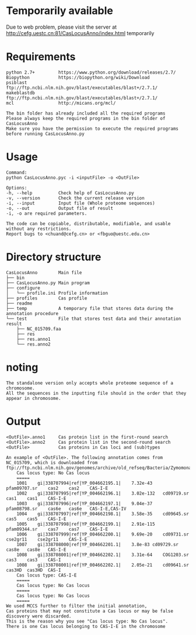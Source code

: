 # Temporarily available
Due to web problem, please visit the server at http://cefg.uestc.cn:81/CasLocusAnno/index.html temporarily

# Requirements
	python 2.7+         https://www.python.org/download/releases/2.7/
	Biopython           https://biopython.org/wiki/Download
	psiblast            ftp://ftp.ncbi.nlm.nih.gov/blast/executables/blast+/2.7.1/
	makeblastdb         ftp://ftp.ncbi.nlm.nih.gov/blast/executables/blast+/2.7.1/
	mcl                 http://micans.org/mcl/

	The bin folder has already included all the required programs
	Please always keep the required programs in the bin folder of CasLocusAnno
	Make sure you have the permission to execute the required programs before running CasLocusAnno.py

# Usage
	Command: 
	python CasLocusAnno.pyc -i <inputFile> -o <OutFile>

	Options:
	-h, --help          Check help of CasLocusAnno.py
	-v, --version       Check the current release version
	-i, --input         Input file (Whole proteome sequences)
	-o, --out           Output file of result 
	-i, -o are required parameters.

	The code can be copiable, distributable, modifiable, and usable without any restrictions.
	Report bugs to <chuand@cefg.cn> or <fbguo@uestc.edu.cn>

# Directory structure
	CasLocusAnno        Main file
	├── bin
	├── CasLocusAnno.py Main program
	├── configure
	│   └── profile.ini Profile information
	├── profiles        Cas profile
	├── readme
	├── temp            A temporary file that stores data during the annotation procedure
	└── test            File that stores test data and their annotation result
		├── NC_015709.faa
		├── res
		├── res.anno1
		└── res.anno2

# noting
	The standalone version only accepts whole proteome sequence of a chromosome.
	All the sequences in the inputting file should in the order that they appear in chromosome.

# Output
	<OutFile>.anno1     Cas protein list in the first-round search
	<OutFile>.anno2     Cas protein list in the second-round search
	<OutFile>           Cas proteins in Cas loci and (sub)types

	An example of <OutFile>. The following annotation comes from NC_015709, which is downloaded from
	ftp://ftp.ncbi.nlm.nih.gov/genomes/archive/old_refseq/Bacteria/Zymomonas_mobilis_pomaceae_ATCC_29192_uid68445/NC_015709.faa
		Cas locus type: No Cas locus
		=====
		1001	gi|338707994|ref|YP_004662195.1|	7.32e-43	pfam09707.sr	cas2	cas2	CAS-I-E
		1002	gi|338707995|ref|YP_004662196.1|	3.02e-132	cd09719.sr	cas1	cas1	CAS-I-E
		1003	gi|338707996|ref|YP_004662197.1|	9.04e-37	pfam08798.sr	cas6e	cas6e	CAS-I-E,CAS-IV
		1004	gi|338707997|ref|YP_004662198.1|	3.58e-35	cd09645.sr	cas5	cas5	CAS-I-E
		1005	gi|338707998|ref|YP_004662199.1|	2.91e-115	pfam09344.sr	cas7	cas7	CAS-I-E
		1006	gi|338707999|ref|YP_004662200.1|	9.69e-20	cd09731.sr	cse2gr11	cse2gr11	CAS-I-E
		1007	gi|338708000|ref|YP_004662201.1|	3.8e-83	cd09729.sr	cas8e	cas8e	CAS-I-E
		1008	gi|338708001|ref|YP_004662202.1|	3.31e-64	COG1203.sr	cas3	cas3	CAS-I
		1008	gi|338708001|ref|YP_004662202.1|	2.05e-21	cd09641.sr	cas3HD	cas3HD	CAS-I
		Cas locus type: CAS-I-E
		=====
		Cas locus type: No Cas locus
		=====
		Cas locus type: No Cas locus
		=====
	We used MCCS further to filter the initial annotation,
	Cas proteins that may not constitute a Cas locus or may be false discovery were discarded.
	This is the reason why you see "Cas locus type: No Cas locus".
	There is one Cas locus belonging to CAS-I-E in the chromosome 
